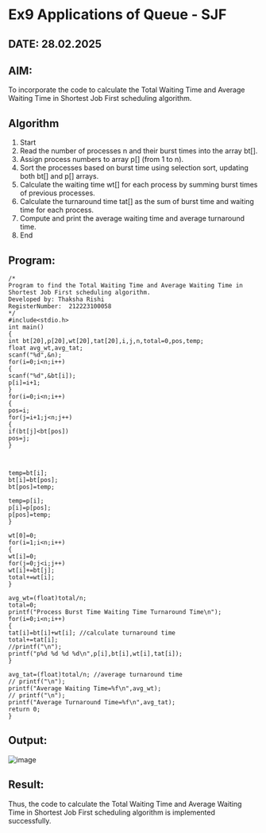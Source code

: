 # Ex9 Applications of Queue - SJF
## DATE: 28.02.2025
## AIM:
To incorporate the code to calculate the Total Waiting Time and Average Waiting Time in Shortest Job First scheduling algorithm.
## Algorithm
1. Start
2. Read the number of processes n and their burst times into the array bt[].
3. Assign process numbers to array p[] (from 1 to n).
4. Sort the processes based on burst time using selection sort, updating both bt[] and p[] arrays.
5. Calculate the waiting time wt[] for each process by summing burst times of previous processes.
6. Calculate the turnaround time tat[] as the sum of burst time and waiting time for each process.
7. Compute and print the average waiting time and average turnaround time.
8. End

## Program:
```
/*
Program to find the Total Waiting Time and Average Waiting Time in Shortest Job First scheduling algorithm.
Developed by: Thaksha Rishi
RegisterNumber:  212223100058
*/
#include<stdio.h> 
int main() 
{ 
int bt[20],p[20],wt[20],tat[20],i,j,n,total=0,pos,temp; 
float avg_wt,avg_tat; 
scanf("%d",&n); 
for(i=0;i<n;i++) 
{ 
scanf("%d",&bt[i]); 
p[i]=i+1; 
} 
for(i=0;i<n;i++) 
{ 
pos=i; 
for(j=i+1;j<n;j++) 
{ 
if(bt[j]<bt[pos]) 
pos=j; 
} 
  
  
 
temp=bt[i]; 
bt[i]=bt[pos]; 
bt[pos]=temp; 
 
temp=p[i]; 
p[i]=p[pos]; 
p[pos]=temp; 
} 
 
wt[0]=0; 
for(i=1;i<n;i++) 
{ 
wt[i]=0; 
for(j=0;j<i;j++) 
wt[i]+=bt[j]; 
total+=wt[i]; 
} 
 
avg_wt=(float)total/n; 
total=0; 
printf("Process Burst Time Waiting Time Turnaround Time\n"); 
for(i=0;i<n;i++) 
{ 
tat[i]=bt[i]+wt[i]; //calculate turnaround time 
total+=tat[i]; 
//printf("\n"); 
printf("p%d %d %d %d\n",p[i],bt[i],wt[i],tat[i]); 
} 
 
avg_tat=(float)total/n; //average turnaround time 
// printf("\n"); 
printf("Average Waiting Time=%f\n",avg_wt); 
// printf("\n"); 
printf("Average Turnaround Time=%f\n",avg_tat); 
return 0; 
} 

```

## Output:

![image](https://github.com/user-attachments/assets/8eaf4fa5-9c8d-4537-9ee2-abf1598c00d0)


## Result:
Thus, the code to calculate the Total Waiting Time and Average Waiting Time in Shortest Job First scheduling algorithm is implemented successfully.
